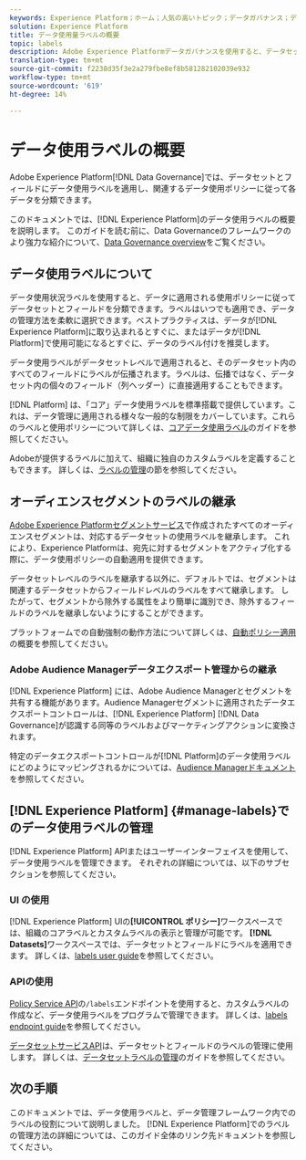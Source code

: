 ```yaml
---
keywords: Experience Platform；ホーム；人気の高いトピック；データガバナンス；データ使用ラベルapi；ポリシーサービスapi；データ使用ラベルの概要
solution: Experience Platform
title: データ使用量ラベルの概要
topic: labels
description: Adobe Experience Platformデータガバナンスを使用すると、データセットとフィールドにデータ使用ラベルを適用し、関連するデータ使用ポリシーに従ってそれぞれを分類できます。 このドキュメントでは、Experience Platformでのデータ使用ラベルの概要を説明します。
translation-type: tm+mt
source-git-commit: f2238d35f3e2a279fbe8ef8b581282102039e932
workflow-type: tm+mt
source-wordcount: '619'
ht-degree: 14%

---
```



# データ使用ラベルの概要

Adobe Experience Platform[!DNL Data Governance]では、データセットとフィールドにデータ使用ラベルを適用し、関連するデータ使用ポリシーに従って各データを分類できます。

このドキュメントでは、[!DNL Experience Platform]のデータ使用ラベルの概要を説明します。 このガイドを読む前に、Data Governanceのフレームワークのより強力な紹介について、[Data Governance overview](../home.md)をご覧ください。

## データ使用ラベルについて

データ使用状況ラベルを使用すると、データに適用される使用ポリシーに従ってデータセットとフィールドを分類できます。ラベルはいつでも適用でき、データの管理方法を柔軟に選択できます。ベストプラクティスは、データが[!DNL Experience Platform]に取り込まれるとすぐに、またはデータが[!DNL Platform]で使用可能になるとすぐに、データのラベル付けを推奨します。

データ使用ラベルがデータセットレベルで適用されると、そのデータセット内のすべてのフィールドにラベルが伝播されます。ラベルは、伝播ではなく、データセット内の個々のフィールド（列ヘッダー）に直接適用することもできます。

[!DNL Platform] は、「コア」データ使用ラベルを標準搭載で提供しています。これは、データ管理に適用される様々な一般的な制限をカバーしています。これらのラベルと使用ポリシーについて詳しくは、[コアデータ使用ラベル](reference.md)のガイドを参照してください。

Adobeが提供するラベルに加えて、組織に独自のカスタムラベルを定義することもできます。 詳しくは、[ラベルの管理](#manage-labels)の節を参照してください。

## オーディエンスセグメントのラベルの継承

[Adobe Experience Platformセグメントサービス](../../segmentation/home.md)で作成されたすべてのオーディエンスセグメントは、対応するデータセットの使用ラベルを継承します。 これにより、Experience Platformは、宛先に対するセグメントをアクティブ化する際に、データ使用ポリシーの自動適用を提供できます。

データセットレベルのラベルを継承する以外に、デフォルトでは、セグメントは関連するデータセットからフィールドレベルのラベルをすべて継承します。 したがって、セグメントから除外する属性をより簡単に識別でき、除外するフィールドのラベルを継承しないようにすることができます。

プラットフォームでの自動強制の動作方法について詳しくは、[自動ポリシー適用](../enforcement/auto-enforcement.md)の概要を参照してください。

### Adobe Audience Managerデータエクスポート管理からの継承

[!DNL Experience Platform] には、Adobe Audience Managerとセグメントを共有する機能があります。Audience Managerセグメントに適用されたデータエクスポートコントロールは、[!DNL Experience Platform] [!DNL Data Governance]が認識する同等のラベルおよびマーケティングアクションに変換されます。

特定のデータエクスポートコントロールが[!DNL Platform]のデータ使用ラベルにどのようにマッピングされるかについては、[Audience Managerドキュメント](https://experienceleague.adobe.com/docs/audience-manager/user-guide/implementation-integration-guides/integration-experience-platform/aam-aep-audience-sharing.html#aam-data-export-control-in-aep)を参照してください。

## [!DNL Experience Platform] {#manage-labels}でのデータ使用ラベルの管理

[!DNL Experience Platform] APIまたはユーザーインターフェイスを使用して、データ使用ラベルを管理できます。 それぞれの詳細については、以下のサブセクションを参照してください。

### UI の使用

[!DNL Experience Platform] UIの&#x200B;**[!UICONTROL ポリシー]**&#x200B;ワークスペースでは、組織のコアラベルとカスタムラベルの表示と管理が可能です。 **[!DNL Datasets]**&#x200B;ワークスペースでは、データセットとフィールドにラベルを適用できます。 詳しくは、[labels user guide](user-guide.md)を参照してください。

### APIの使用

[Policy Service API](https://www.adobe.io/apis/experienceplatform/home/api-reference.html#!acpdr/swagger-specs/dule-policy-service.yaml)の`/labels`エンドポイントを使用すると、カスタムラベルの作成など、データ使用ラベルをプログラムで管理できます。 詳しくは、[labels endpoint guide](../api/labels.md)を参照してください。

[データセットサービスAPI](https://www.adobe.io/apis/experienceplatform/home/api-reference.html#!acpdr/swagger-specs/dataset-service.yaml)は、データセットとフィールドのラベルの管理に使用します。 詳しくは、[データセットラベルの管理](./dataset-api.md)のガイドを参照してください。

## 次の手順

このドキュメントでは、データ使用ラベルと、データ管理フレームワーク内でのラベルの役割について説明しました。 [!DNL Experience Platform]でのラベルの管理方法の詳細については、このガイド全体のリンク先ドキュメントを参照してください。